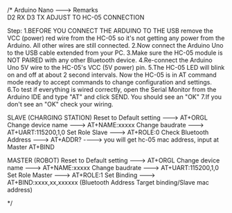 /*
 Arduino Nano ---> Remarks      
     D2             RX
     D3             TX
ADJUST TO HC-05 CONNECTION

  Step:
  1.BEFORE YOU CONNECT THE ARDUINO TO THE USB remove the VCC (power)
    red wire from the HC-05 so it's not getting any power from the Arduino.
    All other wires are still connected.
  2.Now connect the Arduino Uno to the USB cable extended from your PC.
  3.Make sure the HC-05 module is NOT PAIRED with any other Bluetooth device.
  4.Re-connect the Arduino Uno 5V wire to the HC-05's VCC (5V power) pin.
  5.The HC-05 LED will blink on and off at about 2 second intervals.
    Now the HC-05 is in AT command mode ready to accept commands to change configuration and settings.
  6.To test if everything is wired correctly,  open the Serial Monitor from the Arduino IDE
    and type "AT" and click SEND. You should see an "OK"
  7.If you don't see an "OK" check your wiring.

 SLAVE (CHARGING STATION)
  Reset to Default setting ---> AT+ORGL
  Change device name       ---> AT+NAME:xxxxx
  Change baudrate          ---> AT+UART:115200,1,0
  Set Role Slave           ---> AT+ROLE:0
  Check Bluetooth Address  ---> AT+ADDR? ----> you will get hc-05 mac address, input at Master AT+BIND

 MASTER (ROBOT)
  Reset to Default setting ---> AT+ORGL
  Change device name       ---> AT+NAME:xxxxx
  Change baudrate          ---> AT+UART:115200,1,0
  Set Role Master          ---> AT+ROLE:1
  Set Binding              ---> AT+BIND:xxxx,xx,xxxxxx (Bluetooth Address Target binding/Slave mac address)

*/
